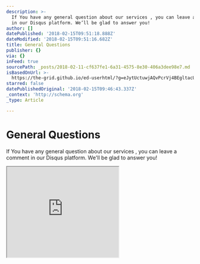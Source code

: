 ```yaml
---
description: >-
  If You have any general question about our services , you can leave a comment
  in our Disqus platform. We’ll be glad to answer you!
author: []
datePublished: '2018-02-15T09:51:18.888Z'
dateModified: '2018-02-15T09:51:16.682Z'
title: General Questions
publisher: {}
via: {}
inFeed: true
sourcePath: _posts/2018-02-11-cf637fe1-6a31-4575-8e30-406a3dee98e7.md
isBasedOnUrl: >-
  https://the-grid.github.io/ed-userhtml/?g=eJytUctuwjAQvPcrVj4BEgltacUjSaVSIdGqEhKH9oaMYxIjx7ayDiYg_r0uIARceultd2d2POON0FAFaGvJY5IKNJLWA6UVH5Kk1WpF4S-e3EXISmEs2Np4nuUbG67omh6nBCRVWUUzD11ORRoTo-oNfxPIKsSJfUcCWLKY5NYaHIShcy44UALMaapdwHQRTm92ghUakngrB91_MzNRwov3evfP3T5JbFnDDta0hK1ZuLnjiy-RZtyOpODKfvAaYiBqvBp_B5-PnS7bjjvmSfRl5zUjw8PetbqnK-7gOkujObyhBcK7aJCTCw_vgVHLcmjwJuz2F6GVPpURhbzkyz8-8fxC23eFj9DGGi0vXipbzFFXJeOxc2ykUz7zJ56WutBWaPVAoOQyJkovtZTakcRDS47oMSphdBSD2UEsCqm_y9nZD8hS0p0
starred: false
datePublishedOriginal: '2018-02-15T09:46:43.337Z'
_context: 'http://schema.org'
_type: Article

---
```

# General Questions

If You have any general question about our services , you can leave a comment in our Disqus platform. We'll be glad to answer you!

<iframe src="https://the-grid.github.io/ed-userhtml/?g=eJytUctuwjAQvPcrVj4BEgltacUjSaVSIdGqEhKH9oaMYxIjx7ayDiYg_r0uIARceultd2d2POON0FAFaGvJY5IKNJLWA6UVH5Kk1WpF4S-e3EXISmEs2Np4nuUbG67omh6nBCRVWUUzD11ORRoTo-oNfxPIKsSJfUcCWLKY5NYaHIShcy44UALMaapdwHQRTm92ghUakngrB91_MzNRwov3evfP3T5JbFnDDta0hK1ZuLnjiy-RZtyOpODKfvAaYiBqvBp_B5-PnS7bjjvmSfRl5zUjw8PetbqnK-7gOkujObyhBcK7aJCTCw_vgVHLcmjwJuz2F6GVPpURhbzkyz8-8fxC23eFj9DGGi0vXipbzFFXJeOxc2ykUz7zJ56WutBWaPVAoOQyJkovtZTakcRDS47oMSphdBSD2UEsCqm_y9nZD8hS0p0" height="244" style=""></iframe>